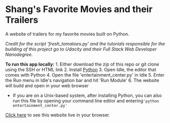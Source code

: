 # Shang's Favorite Movies and their Trailers
A website of trailers for my favorite movies built on Python.

*Credit for the script 'fresh_tomatoes.py' and the tutorials responsible for the building of this project go to Udacity and their Full Stack Web Developer Nanodegree.*

**To run this app locally:**
	1. Either download the zip of this repo or git clone using the SSH or HTML link
	2. Install [Python](https://www.python.org/)
	3. Open Idle, the editor that comes with Python
	4. Open the file 'entertainment_center.py' in Idle
	5. Enter the Run menu in Idle's navigation bar and hit 'Run Module'
	6. The website will build and open in your web browser	
* If you are on a Unix-based system, after installing Python, you can also run this file by opening your command line editor and entering` 'python entertainment_center.py' `

[Click here](http://nishadprinja.github.io/shangs_movie_trailers/)  to see this website live in your browser.